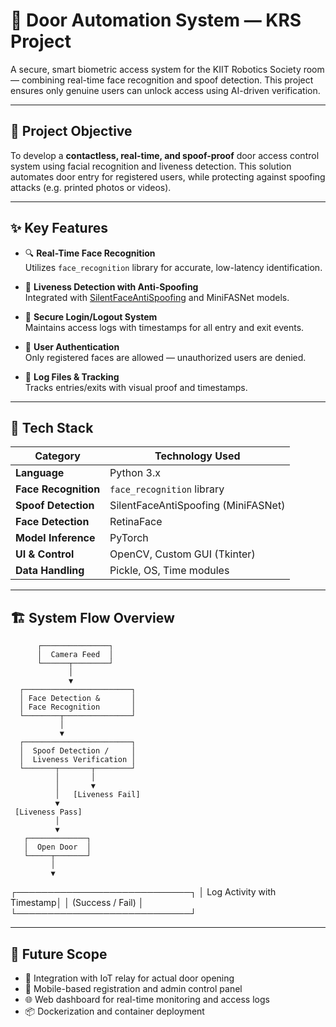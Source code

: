 # 🔐 Door Automation System — KRS Project

A secure, smart biometric access system for the KIIT Robotics Society room — combining real-time face recognition and spoof detection. This project ensures only genuine users can unlock access using AI-driven verification.

---

## 🚀 Project Objective

To develop a **contactless, real-time, and spoof-proof** door access control system using facial recognition and liveness detection. This solution automates door entry for registered users, while protecting against spoofing attacks (e.g. printed photos or videos).

---

## ✨ Key Features

- 🔍 **Real-Time Face Recognition**  
  Utilizes `face_recognition` library for accurate, low-latency identification.

- 🧠 **Liveness Detection with Anti-Spoofing**  
  Integrated with [SilentFaceAntiSpoofing](https://github.com/minivision-ai/SilentFaceAntiSpoofing) and MiniFASNet models.

- 🔐 **Secure Login/Logout System**  
  Maintains access logs with timestamps for all entry and exit events.

- 👤 **User Authentication**  
  Only registered faces are allowed — unauthorized users are denied.

- 🧻 **Log Files & Tracking**  
  Tracks entries/exits with visual proof and timestamps.

---

## 🧩 Tech Stack

| Category         | Technology Used                     |
|------------------|-------------------------------------|
| **Language**      | Python 3.x                          |
| **Face Recognition** | `face_recognition` library             |
| **Spoof Detection** | SilentFaceAntiSpoofing (MiniFASNet)  |
| **Face Detection**  | RetinaFace                         |
| **Model Inference** | PyTorch                           |
| **UI & Control**    | OpenCV, Custom GUI (Tkinter)      |
| **Data Handling**   | Pickle, OS, Time modules           |

---

## 🏗️ System Flow Overview

          ┌───────────────┐
          │  Camera Feed  │
          └──────┬────────┘
                 │
                 ▼
      ┌────────────────────────┐
      │ Face Detection &       │
      │ Face Recognition       │
      └────────┬───────────────┘
               │
               ▼
      ┌────────────────────────┐
      │  Spoof Detection /     │
      │  Liveness Verification │
      └───────┬───────┬────────┘
              │       │
              │       ▼
              │   [Liveness Fail]
              ▼
     [Liveness Pass]
              │
              ▼
       ┌─────────────┐
       │  Open Door  │
       └─────┬───────┘
             │
             ▼
 ┌────────────────────────────┐
 │ Log Activity with Timestamp│
 │     (Success / Fail)       │
 └────────────────────────────┘


---

## 🌱 Future Scope

- 🔧 Integration with IoT relay for actual door opening
- 📲 Mobile-based registration and admin control panel
- 🌐 Web dashboard for real-time monitoring and access logs
- 📦 Dockerization and container deployment
